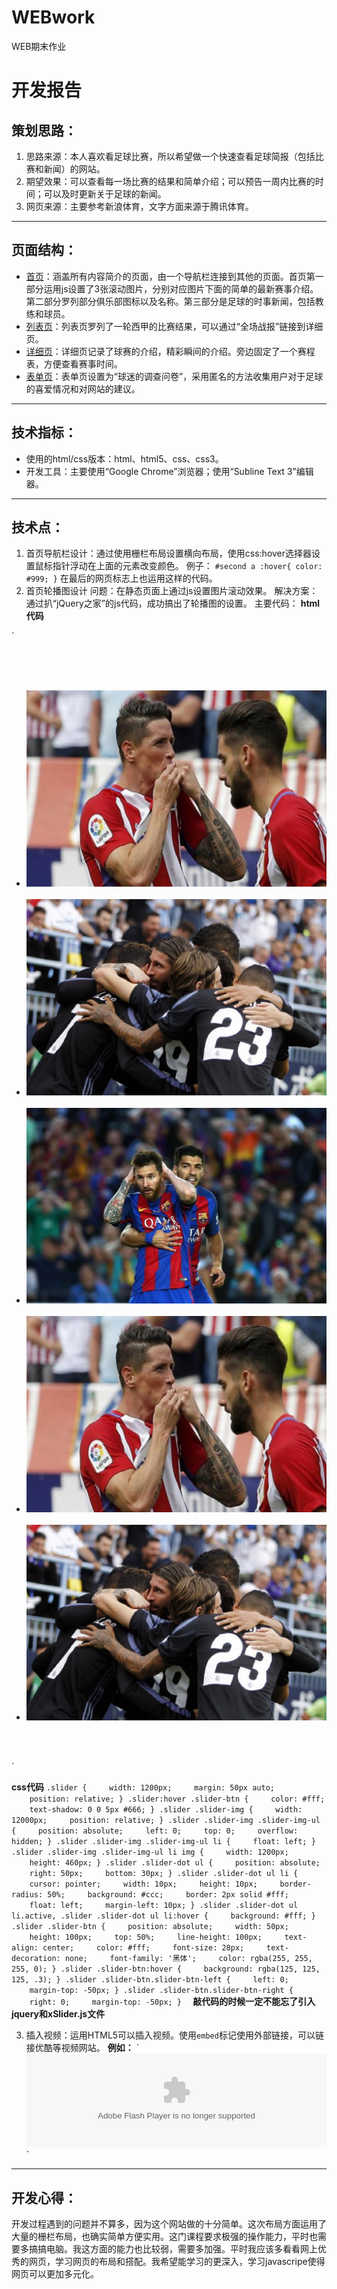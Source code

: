 # WEBwork
WEB期末作业

# 开发报告
## 策划思路：

 1. 思路来源：本人喜欢看足球比赛，所以希望做一个快速查看足球简报（包括比赛和新闻）的网站。
 2. 期望效果：可以查看每一场比赛的结果和简单介绍；可以预告一周内比赛的时间；可以及时更新关于足球的新闻。
 3. 网页来源：主要参考新浪体育，文字方面来源于腾讯体育。


----------
## 页面结构：

 - [首页][1]：涵盖所有内容简介的页面，由一个导航栏连接到其他的页面。首页第一部分运用js设置了3张滚动图片，分别对应图片下面的简单的最新赛事介绍。第二部分罗列部分俱乐部图标以及名称。第三部分是足球的时事新闻，包括教练和球员。
 - [列表页][2]：列表页罗列了一轮西甲的比赛结果，可以通过“全场战报”链接到详细页。
 - [详细页][3]：详细页记录了球赛的介绍，精彩瞬间的介绍。旁边固定了一个赛程表，方便查看赛事时间。
 - [表单页][4]：表单页设置为“球迷的调查问卷”，采用匿名的方法收集用户对于足球的喜爱情况和对网站的建议。


----------
## 技术指标：

 - 使用的html/css版本：html、html5、css、css3。
 - 开发工具：主要使用“Google Chrome”浏览器；使用“Subline Text 3”编辑器。
 


----------
## 技术点：

 1. 首页导航栏设计：通过使用栅栏布局设置横向布局，使用css:hover选择器设置鼠标指针浮动在上面的元素改变颜色。
例子：
`#second a :hover{ color: #999; }`
在最后的网页标志上也运用这样的代码。
 2. 首页轮播图设计
 问题：在静态页面上通过js设置图片滚动效果。
 解决方案：通过扒“jQuery之家”的js代码，成功搞出了轮播图的设置。
主要代码：
**html代码**

   ` <div class="slider">
  <div class="slider-img">
    <ul class="slider-img-ul">
      <li><img src="./img/imagesslider-3.jpg"></li>
      <li><img src="./img/imagesslider-1.jpg"></li>
      <li><img src="./img/imagesslider-2.jpg"></li>
      <li><img src="./img/imagesslider-3.jpg"></li>
      <li><img src="./img/imagesslider-1.jpg"></li>
    </ul>
  </div>
</div>` 

**css代码**
`
    .slider {
    width: 1200px;
    margin: 50px auto;
    position: relative;
}
.slider:hover .slider-btn {
    color: #fff;
    text-shadow: 0 0 5px #666;
}
.slider .slider-img {
    width: 12000px;
    position: relative;
}
.slider .slider-img .slider-img-ul {
    position: absolute;
    left: 0;
    top: 0;
    overflow: hidden;
}
.slider .slider-img .slider-img-ul li {
    float: left;
}
.slider .slider-img .slider-img-ul li img {
    width: 1200px;
    height: 460px;
}
.slider .slider-dot ul {
    position: absolute;
    right: 50px;
    bottom: 30px;
}
.slider .slider-dot ul li {
    cursor: pointer;
    width: 10px;
    height: 10px;
    border-radius: 50%;
    background: #ccc;
    border: 2px solid #fff;
    float: left;
    margin-left: 10px;
}
.slider .slider-dot ul li.active, .slider .slider-dot ul li:hover {
    background: #fff;
}
.slider .slider-btn {
    position: absolute;
    width: 50px;
    height: 100px;
    top: 50%;
    line-height: 100px;
    text-align: center;
    color: #fff;
    font-size: 28px;
    text-decoration: none;
    font-family: '黑体';
    color: rgba(255, 255, 255, 0);
}
.slider .slider-btn:hover {
    background: rgba(125, 125, 125, .3);
}
.slider .slider-btn.slider-btn-left {
    left: 0;
    margin-top: -50px;
}
.slider .slider-btn.slider-btn-right {
    right: 0;
    margin-top: -50px;
}   `
**敲代码的时候一定不能忘了引入jquery和xSlider.js文件**

 3. 插入视频：运用HTML5可以插入视频。使用`embed`标记使用外部链接，可以链接优酷等视频网站。
 **例如：**
`<div class="grid_4">
		<embed src="http://video.sina.com.cn/share/video/251070522.swf" 
    controls=playbutton width="100%" type="application/x-shockwave-flash"></embed>
	</div>`

 


----------
## 开发心得：
开发过程遇到的问题并不算多，因为这个网站做的十分简单。这次布局方面运用了大量的栅栏布局，也确实简单方便实用。这门课程要求极强的操作能力，平时也需要多搞搞电脑。我这方面的能力也比较弱，需要多加强。平时我应该多看看网上优秀的网页，学习网页的布局和搭配。我希望能学习的更深入，学习javascripe使得网页可以更加多元化。


  [1]: index.html
  [2]: list.html
  [3]: minute.html
  [4]: form.html
